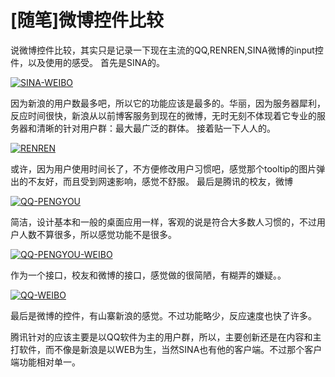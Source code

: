 # [随笔]微博控件比较

说微博控件比较，其实只是记录一下现在主流的QQ,RENREN,SINA微博的input控件，以及使用的感受。
首先是SINA的。

[![SINA-WEIBO](https://attachment.soulteary.com/2011/05/19/SINA-WEIBO.png "SINA-WEIBO")](https://attachment.soulteary.com/2011/05/19/SINA-WEIBO.png)  

因为新浪的用户数最多吧，所以它的功能应该是最多的。华丽，因为服务器犀利，反应时间很快，新浪从以前博客服务到现在的微博，无时无刻不体现着它专业的服务器和清晰的针对用户群：最大最广泛的群体。 接着贴一下人人的。 

[![RENREN](https://attachment.soulteary.com/2011/05/19/RENREN.png "RENREN")](https://attachment.soulteary.com/2011/05/19/RENREN.png) 

或许，因为用户使用时间长了，不方便修改用户习惯吧，感觉那个tooltip的图片弹出的不友好，而且受到网速影响，感觉不舒服。 最后是腾讯的校友，微博 

[![QQ-PENGYOU](https://attachment.soulteary.com/2011/05/19/QQ-PENGYOU.png "QQ-PENGYOU")](https://attachment.soulteary.com/2011/05/19/QQ-PENGYOU.png) 

简洁，设计基本和一般的桌面应用一样，客观的说是符合大多数人习惯的，不过用户人数不算很多，所以感觉功能不是很多。 

[![QQ-PENGYOU-WEIBO](https://attachment.soulteary.com/2011/05/19/QQ-PENGYOU-WEIBO.png "QQ-PENGYOU-WEIBO")](https://attachment.soulteary.com/2011/05/19/QQ-PENGYOU-WEIBO.png) 

作为一个接口，校友和微博的接口，感觉做的很简陋，有糊弄的嫌疑。。

[![QQ-WEIBO](https://attachment.soulteary.com/2011/05/19/QQ-WEIBO.png "QQ-WEIBO")](https://attachment.soulteary.com/2011/05/19/QQ-WEIBO.png) 

最后是微博的控件，有山寨新浪的感觉。不过功能略少，反应速度也快了许多。 

腾讯针对的应该主要是以QQ软件为主的用户群，所以，主要创新还是在内容和主打软件，而不像是新浪是以WEB为生，当然SINA也有他的客户端。不过那个客户端功能相对单一。

